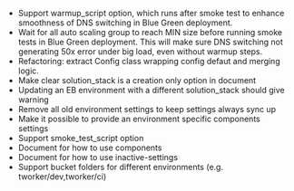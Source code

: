 * Support warmup_script option,  which runs after smoke test to enhance smoothness of DNS switching in Blue Green deployment.
* Wait for all auto scaling group to reach MIN size before running smoke tests in Blue Green deployment. This will make sure DNS switching not generating 50x error under big load, even without warmup steps.
* Refactoring: extract Config class wrapping config defaut and merging logic.
* Make clear solution_stack is a creation only option in document
* Updating an EB environment with a different solution_stack should give warning
* Remove all old environment settings to keep settings always sync up
* Make it possible to provide an environment specific components settings
* Support smoke_test_script option
* Document for how to use components
* Document for how to use inactive-settings
* Support bucket folders for different environments (e.g. tworker/dev,tworker/ci)
